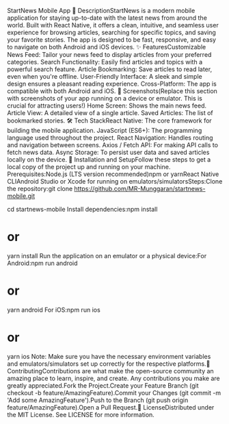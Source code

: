 StartNews Mobile App
📝 DescriptionStartNews is a modern mobile application for staying up-to-date with the latest news from around the world. Built with React Native, it offers a clean, intuitive, and seamless user experience for browsing articles, searching for specific topics, and saving your favorite stories. The app is designed to be fast, responsive, and easy to navigate on both Android and iOS devices.
✨ FeaturesCustomizable 
News Feed: Tailor your news feed to display articles from your preferred categories.
Search Functionality: Easily find articles and topics with a powerful search feature.
Article Bookmarking: Save articles to read later, even when you're offline.
User-Friendly Interface: A sleek and simple design ensures a pleasant reading experience.
Cross-Platform: The app is compatible with both Android and iOS.
📸 Screenshots(Replace this section with screenshots of your app running on a device or emulator. This is crucial for attracting users!)
Home Screen: Shows the main news feed.
Article View: A detailed view of a single article.
Saved Articles: The list of bookmarked stories.
🛠️ Tech StackReact Native: The core framework for building the mobile application.
JavaScript (ES6+): The programming language used throughout the project.
React Navigation: Handles routing and navigation between screens.
Axios / Fetch API: For making API calls to fetch news data.
Async Storage: To persist user data and saved articles locally on the device.
🚀 Installation and SetupFollow these steps to get a local copy of the project up and running on your machine.
Prerequisites:Node.js (LTS version recommended)npm or yarnReact Native CLIAndroid Studio or Xcode for running on emulators/simulatorsSteps:Clone the repository:git clone https://github.com/MR-Munggaran/startnews-mobile.git

cd startnews-mobile
Install dependencies:npm install
# or
yarn install
Run the application on an emulator or a physical device:For Android:npm run android
# or
yarn android
For iOS:npm run ios
# or
yarn ios
Note: Make sure you have the necessary environment variables and emulators/simulators set up correctly for the respective platforms.🤝 ContributingContributions are what make the open-source community an amazing place to learn, inspire, and create. Any contributions you make are greatly appreciated.Fork the Project.Create your Feature Branch (git checkout -b feature/AmazingFeature).Commit your Changes (git commit -m 'Add some AmazingFeature').Push to the Branch (git push origin feature/AmazingFeature).Open a Pull Request.📄 LicenseDistributed under the MIT License. See LICENSE for more information.
